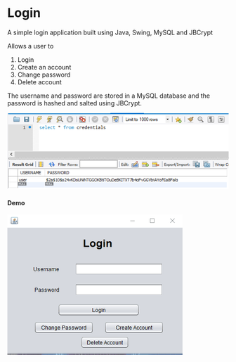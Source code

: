 # Login
A simple login application built using Java, Swing, MySQL and JBCrypt

Allows a user to
1) Login
2) Create an account
3) Change password
4) Delete account

The username and password are stored in a MySQL database and the password is hashed and salted using JBCrypt.

<img src= "/Screenshots/MySQL.PNG?raw=true" />

<h4>Demo</h4>

<img src= "/Screenshots/LoginDemo.gif?raw=true" />
